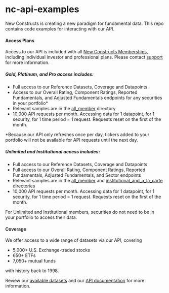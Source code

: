 # nc-api-examples

New Constructs is creating a new paradigm for fundamental data. This repo contains code examples for interacting with our API.

#### Access Plans
Access to our API is included with all [New Constructs Memberships](https://www.newconstructs.com/membership/), including individual investor and professional plans. Please contact [support](mailto:support@newconstructs.com?subject=[GitHub]%20NC%20Code%20Samples) for more information.

##### Gold, Platinum, and Pro access includes:

* Full access to our Reference Datasets, Coverage and Datapoints
* Access to our Overall Rating, Component Ratings, Reported Fundamentals, and Adjusted Fundamentals endpoints for any securities in your portfolio*
* Relevant samples are in the [all_member](https://github.com/newconstructs-code-samples/nc-api-examples/tree/main/python/all_member) directory
* 10,000 API requests per month. Accessing data for 1 datapoint, for 1 security, for 1 time period = 1 request. Requests reset on the first of the month.

*Because our API only refreshes once per day, tickers added to your portfolio will not be available for API requests until the next day.

##### Unlimited and Institutional access includes:

* Full access to our Reference Datasets, Coverage and Datapoints
* Full access to our Overall Rating, Component Ratings, Reported Fundamentals, Adjusted Fundamentals, and Sector endpoints
* Relevant samples are in the [all_member](https://github.com/newconstructs-code-samples/nc-api-examples/tree/main/python/all_member) and [institutional_and_a_la_carte](https://github.com/newconstructs-code-samples/nc-api-examples/tree/main/python/institutional_and_a_la_carte) directories
* 10,000 API requests per month. Accessing data for 1 datapoint, for 1 security, for 1 time period = 1 request. Requests reset on the first of the month.

For Unlimited and Institutional members, securities do not need to be in your portfolio to access their data.

#### Coverage
We offer access to a wide range of datasets via our API, covering

* 5,000+ U.S. Exchange-traded stocks
* 650+ ETFs
* 7,050+ mutual funds

with history back to 1998.

Review our [available datasets](https://www.newconstructs.com/data/) and our [API documentation](https://client.newconstructs.com/nc/documentation/api.htm) for more information.
